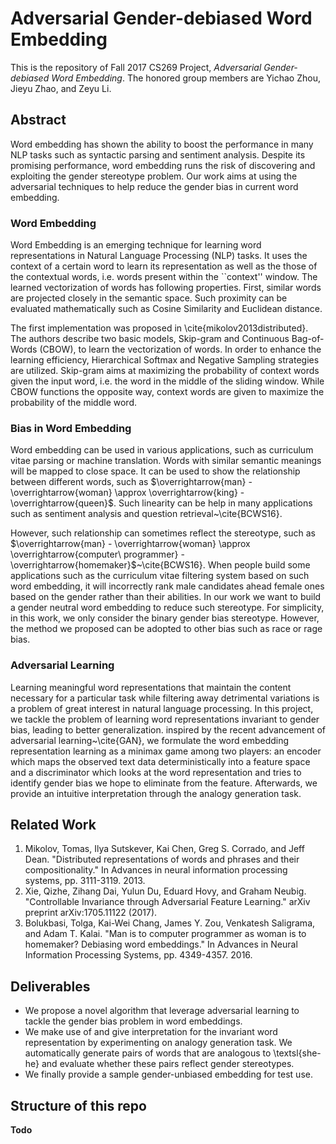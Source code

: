 # Adversarial Gender-debiased Word Embedding
This is the repository of Fall 2017 CS269 Project, _Adversarial Gender-debiased Word Embedding_. The honored group members are Yichao Zhou, Jieyu Zhao, and Zeyu Li.

## Abstract
Word embedding has shown the ability to boost the performance in many NLP tasks such as  syntactic parsing and sentiment analysis. Despite its promising performance, word embedding  runs the risk of discovering and exploiting the gender stereotype problem. Our work aims at using the adversarial techniques to help reduce the gender bias in  current word embedding.

### Word Embedding
Word Embedding is an emerging technique for learning word representations in Natural Language Processing (NLP) tasks. It uses the context of a certain word to learn its representation as well as the those of the contextual words, i.e. words present within the ``context'' window. The learned vectorization of words has following properties. First, similar words are projected closely in the semantic space. Such proximity can be evaluated mathematically such as Cosine Similarity and Euclidean distance.

The first implementation was proposed in \cite{mikolov2013distributed}. The authors describe two basic models, Skip-gram and Continuous Bag-of-Words (CBOW), to learn the vectorization of words. In order to enhance the learning efficiency, Hierarchical Softmax and Negative Sampling strategies are utilized. Skip-gram aims at maximizing the probability of context words given the input word, i.e. the word in the middle of the sliding window. While CBOW functions the opposite way, context words are given to maximize the probability of the middle word.

### Bias in Word Embedding
Word embedding can be used in various applications, such as curriculum vitae parsing or machine translation. Words with similar semantic meanings will be mapped to close space. It can be used to show the relationship between different words, such as $\overrightarrow{man} - \overrightarrow{woman} \approx \overrightarrow{king} - \overrightarrow{queen}$. Such linearity can be help in many applications such as  sentiment analysis and question retrieval~\cite{BCWS16}.

However, such relationship can sometimes reflect the stereotype, such as $\overrightarrow{man} - \overrightarrow{woman} \approx \overrightarrow{computer\ programmer} - \overrightarrow{homemaker}$~\cite{BCWS16}. When people build some applications such as the curriculum vitae filtering system based on such word embedding, it will incorrectly rank  male candidates ahead female ones based on the gender rather than their abilities. In our work we want to build a gender neutral word embedding to reduce such stereotype. For simplicity, in this work, we only consider the binary gender bias stereotype. However, the method we proposed can be adopted to other bias such as race or rage bias. 

### Adversarial Learning
Learning meaningful word representations that maintain the content necessary for a particular task while filtering away detrimental variations is a problem of great interest in natural language processing. In this project, we tackle the problem of learning word representations invariant to gender bias, leading to better generalization. inspired by the recent advancement of adversarial learning~\cite{GAN}, we formulate the word embedding representation learning as a minimax game among two players: an encoder which maps the observed text data deterministically into a feature space and a discriminator which looks at the word representation and tries to identify gender bias we hope to eliminate from the feature. Afterwards, we provide an intuitive interpretation through the analogy generation task.

## Related Work
1. Mikolov, Tomas, Ilya Sutskever, Kai Chen, Greg S. Corrado, and Jeff Dean. "Distributed representations of words and phrases and their compositionality." In Advances in neural information processing systems, pp. 3111-3119. 2013.
2. Xie, Qizhe, Zihang Dai, Yulun Du, Eduard Hovy, and Graham Neubig. "Controllable Invariance through Adversarial Feature Learning." arXiv preprint arXiv:1705.11122 (2017).
3. Bolukbasi, Tolga, Kai-Wei Chang, James Y. Zou, Venkatesh Saligrama, and Adam T. Kalai. "Man is to computer programmer as woman is to homemaker? Debiasing word embeddings." In Advances in Neural Information Processing Systems, pp. 4349-4357. 2016.
	
## Deliverables
* We propose a novel algorithm that leverage adversarial learning to tackle the gender bias problem in word embeddings. 
* We make use of and give interpretation for the invariant word representation by experimenting on analogy generation task. We automatically generate pairs of words that are analogous to \textsl{she-he} and evaluate whether these pairs reflect gender stereotypes.
* We finally provide a sample gender-unbiased embedding for test use.


## Structure of this repo
__Todo__